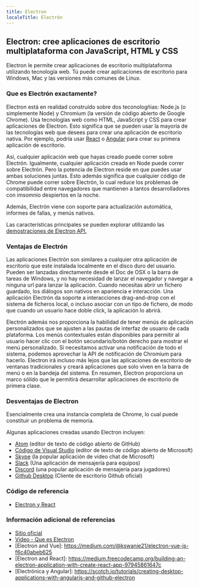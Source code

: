 ```yaml
---
title: Electron
localeTitle: Electrón
---
```

## Electron: cree aplicaciones de escritorio multiplataforma con JavaScript, HTML y CSS

Electron le permite crear aplicaciones de escritorio multiplataforma utilizando tecnología web. Tú puede crear aplicaciones de escritorio para Windows, Mac y las versiones más comunes de Linux.

### Que es Electrón exactamente?

Electron está en realidad construído sobre dos teconologñias: Node.js (o simplemente Node) y Chromium (la versión de código abierto de Google Chrome). Usa tecnologías web como HTML, JavaScript y CSS para crear aplicaciones de Electron. Esto significa que se pueden usar la mayoría de las tecnologías web que desees para crear una aplicación de escritorio nativa. Por ejemplo, podría usar [React](https://medium.freecodecamp.org/building-an-electron-application-with-create-react-app-97945861647c) o [Angular](https://scotch.io/tutorials/creating-desktop-applications-with-angularjs-and-github-electron) para crear su primera aplicación de escritorio.

Así, cualquier aplicación web que hayas creado puede correr sobre Electrón. Igualmente, cualquier aplicación creada en Node puede correr sobre Electrón.
Pero la potencia de Electron reside en que puedes usar ambas soluciones juntas. Esto además significa que cualquier código de Chrome puede correr sobre Electrón, lo cual reduce los problemas de  compatibilidad entre navegadores que mantienen a tantos desarrolladores con imsomnio despiertos en la noche.

Además, Electrón viene con soporte para actualización automática, informes de fallas, y menús nativos.

Las características principales se pueden explorar utilizando las [demostraciones de Electron API.](https://github.com/electron/electron-api-demos)

### Ventajas de Electrón
Las aplicaciones Electrón son similares a cualquier otra aplicación de escritorio que este instalada localmente en el disco duro del usuario.
Pueden ser lanzadas directamente desde el Doc de OSX o la barra de tareas de Windows, y no hay necesidad de lanzar el navegador y navegar a ninguna url para lanzar la aplicación. Cuando necesitas abrir un fichero guardado, los diálogos son nativos en apariencia e interacción. Una aplicación Electrón da soporte a interacciones drag-and-drop con el sistema de ficheros local, o incluso asociar con un tipo de fichero, de modo que cuando un usuario hace doble click, la aplicación lo abrirá.

Electrón además nos proporciona la habilidad de tener menús de aplicación personalizados que se ajusten a las pautas de interfaz de usuario de cada plataforma. Los menús contextuales están disponibles para permitir al usuario  hacer clic con el botón secundario/botón derecho para mostrar el menú personalizado. Si necesitamos activar una notificación de todo el sistema, podemos aprovechar la API de notificación de Chromium para hacerlo.
Electron irá incluso más lejos que las aplicaciones de escritorio de ventanas tradicionales y creará aplicaciones que solo viven en la barra de menú o en la bandeja del sistema. En resumen, Electron proporciona un marco sólido que le permitirá desarrollar aplicaciones de escritorio de primera clase.

### Desventajas de Electron
Esencialmente crea una instancia completa de Chrome, lo cual puede constituir un problema de memoria.

Algunas aplicaciones creadas usando Electron incluyen:

*   [Atom](https://atom.io/) (editor de texto de código abierto de GitHub)
*   [Código de Visual Studio](https://code.visualstudio.com) (editor de texto de código abierto de Microsoft)
*   [Skype](https://www.skype.com/) (la popular aplicación de video chat de Microsoft)
*   [Slack](https://slack.com/) (Una aplicación de mensajería para equipos)
*   [Discord](https://discordapp.com) (una popular aplicación de mensajería para jugadores)
*   [Github Desktop](https://desktop.github.com/) (Cliente de escritorio Github oficial)

### Código de referencia
- [Electron y React](https://github.com/electron-react-boilerplate/electron-react-boilerplate)

### Información adicional de referencias

*   [Sitio oficial](https://electronjs.org/)
*   [Video - Que es Electron](https://www.youtube.com/watch?v=8YP_nOCO-4Q&feature=youtu.be)
*   \[Electron and Vue\]: https://medium.com/@kswanie21/electron-vue-js-f6c40abeb625
*   \[Electron and React\]: https://medium.freecodecamp.org/building-an-electron-application-with-create-react-app-97945861647c
*   \[Electrónica y Angular\]: https://scotch.io/tutorials/creating-desktop-applications-with-angularjs-and-github-electron